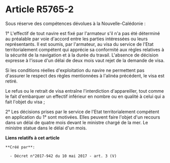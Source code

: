 # Article R5765-2

Sous réserve des compétences dévolues à la Nouvelle-Calédonie :

1° L'effectif de tout navire est fixé par l'armateur s'il n'a pas été déterminé au préalable par voie d'accord entre les
parties intéressées ou leurs représentants. Il est soumis, par l'armateur, au visa du service de l'Etat territorialement
compétent qui apprécie sa conformité aux règles relatives à la sécurité de la navigation et à la durée du travail. L'absence
de décision expresse à l'issue d'un délai de deux mois vaut rejet de la demande de visa.

Si les conditions réelles d'exploitation du navire ne permettent pas d'assurer le respect des règles mentionnées à l'alinéa
précédent, le visa est retiré.

Le refus ou le retrait de visa entraîne l'interdiction d'appareiller, tout comme le fait d'embarquer un effectif inférieur en
nombre ou en qualité à celui qui a fait l'objet du visa ;

2° Les décisions prises par le service de l'Etat territorialement compétent en application du 1° sont motivées. Elles peuvent
faire l'objet d'un recours dans un délai de quatre mois devant le ministre chargé de la mer. Le ministre statue dans le délai
d'un mois.

**Liens relatifs à cet article**

	**Créé par**:

	  - Décret n°2017-942 du 10 mai 2017 - art. 3 (V)
